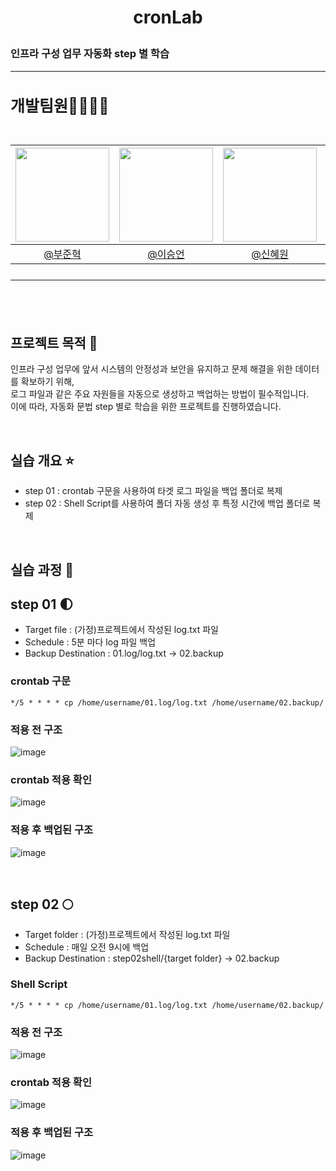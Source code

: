 # <p align="center"> cronLab
### 인프라 구성 업무 자동화 step 별 학습

---

<h2 style="font-size: 25px;"> 개발팀원👨‍👨‍👧‍👦<br>
<br>

|<img src="https://avatars.githubusercontent.com/u/127727927?v=4" width="150" height="150"/>|<img src="https://avatars.githubusercontent.com/u/90971532?v=4" width="150" height="150"/>|<img src="https://avatars.githubusercontent.com/u/98442485?v=4" width="150" height="150"/>|<img src="https://avatars.githubusercontent.com/u/66353700?v=4" width="150" height="150"/>|
|:-:|:-:|:-:|:-:|
|[@부준혁](https://github.com/BooJunhyuk)|[@이승언](https://github.com/seungunleeee)|[@신혜원](https://github.com/haewoni)|[@이연희](https://github.com/LeeYeonhee-00)|

---

<br>

## 프로젝트 목적 🌷
인프라 구성 업무에 앞서 시스템의 안정성과 보안을 유지하고 문제 해결을 위한 데이터를 확보하기 위해, <br>
로그 파일과 같은 주요 자원들을 자동으로 생성하고 백업하는 방법이 필수적입니다. <br>
이에 따라, 자동화 문법 step 별로 학습을 위한 프로젝트를 진행하였습니다. 

<br>

## 실습 개요 :star:

- step 01 : crontab 구문을 사용하여 타겟 로그 파일을 백업 폴더로 복제
- step 02 : Shell Script를 사용하여 폴더 자동 생성 후 특정 시간에 백업 폴더로 복제


<br>

## 실습 과정 :mag_right:

## step 01 🌓
- Target file : (가정)프로젝트에서 작성된 log.txt 파일
- Schedule : 5분 마다 log 파일 백업
- Backup Destination : 01.log/log.txt -> 02.backup

### crontab 구문
```
*/5 * * * * cp /home/username/01.log/log.txt /home/username/02.backup/
```
### 적용 전 구조
![image](https://github.com/user-attachments/assets/76c1c5e6-971a-4bf6-86f2-50d985cd14ef)

### crontab 적용 확인
![image](https://github.com/user-attachments/assets/0e1def45-fa9f-4818-8629-78c13ba8064e)

### 적용 후 백업된 구조
![image](https://github.com/user-attachments/assets/d619277b-7875-4f37-89ff-6767a9218201)

<br>

## step 02 🌕
- Target folder : (가정)프로젝트에서 작성된 log.txt 파일
- Schedule : 매일 오전 9시에 백업
- Backup Destination : step02shell/{target folder} -> 02.backup

### Shell Script
```
*/5 * * * * cp /home/username/01.log/log.txt /home/username/02.backup/
```
### 적용 전 구조
![image](https://github.com/user-attachments/assets/76c1c5e6-971a-4bf6-86f2-50d985cd14ef)

### crontab 적용 확인
![image](https://github.com/user-attachments/assets/0e1def45-fa9f-4818-8629-78c13ba8064e)

### 적용 후 백업된 구조
![image](https://github.com/user-attachments/assets/d619277b-7875-4f37-89ff-6767a9218201)
